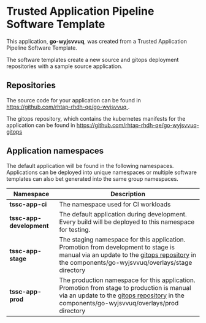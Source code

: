 # Trusted Application Pipeline Software Template

This application, **go-wyjsvvuq**, was created from a Trusted Application Pipeline Software Template.

The software templates create a new source and gitops deployment repositories with a sample source application. 

## Repositories

The source code for your application can be found in [https://github.com/rhtap-rhdh-qe/go-wyjsvvuq ](https://github.com/rhtap-rhdh-qe/go-wyjsvvuq ).
 
The gitops repository, which contains the kubernetes manifests for the application can be found in 
[https://github.com/rhtap-rhdh-qe/go-wyjsvvuq-gitops ](https://github.com/rhtap-rhdh-qe/go-wyjsvvuq-gitops ) 

## Application namespaces 

The default application will be found in the following namespaces. Applications can be deployed into unique namespaces or multiple software templates can also bet generated into the same group namespaces.  

|  Namespace   |  Description   |  
| -------- | -------- |
| **tssc-app-ci** | The namespace used for CI workloads |
| **tssc-app-development** | The default application during development. Every build will be deployed to this namespace for testing. |
| **tssc-app-stage** | The staging namespace for this application. Promotion from development to stage is manual via an update to the [gitops repository](https://github.com/rhtap-rhdh-qe/go-wyjsvvuq-gitops ) in the components/go-wyjsvvuq/overlays/stage directory |
| **tssc-app-prod** | The production namespace for this application. Promotion from stage to production is manual via an update to the [gitops repository](https://github.com/rhtap-rhdh-qe/go-wyjsvvuq-gitops ) in the components/go-wyjsvvuq/overlays/prod directory |